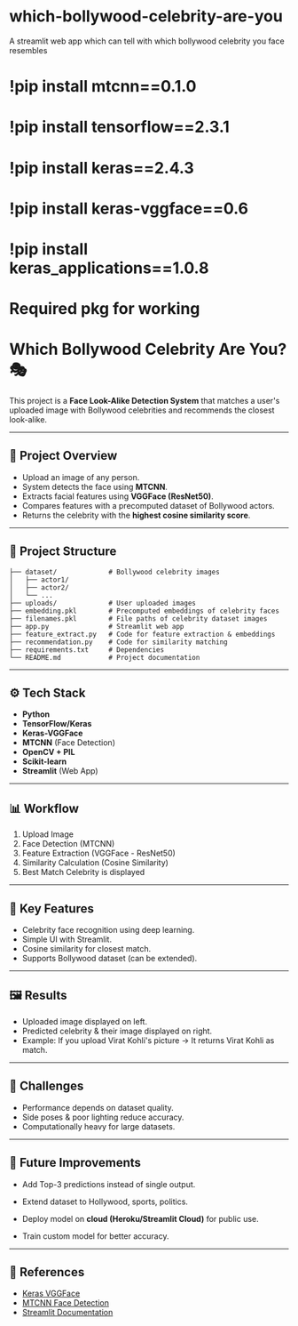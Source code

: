 # which-bollywood-celebrity-are-you

A streamlit web app which can tell with which bollywood celebrity you face resembles

# !pip install mtcnn==0.1.0

# !pip install tensorflow==2.3.1

# !pip install keras==2.4.3

# !pip install keras-vggface==0.6

# !pip install keras_applications==1.0.8

# Required pkg for working

# Which Bollywood Celebrity Are You? 🎭

This project is a **Face Look-Alike Detection System** that matches a user's uploaded image with Bollywood celebrities and recommends the closest look-alike.

---

## 🚀 Project Overview

- Upload an image of any person.
- System detects the face using **MTCNN**.
- Extracts facial features using **VGGFace (ResNet50)**.
- Compares features with a precomputed dataset of Bollywood actors.
- Returns the celebrity with the **highest cosine similarity score**.

---

## 📂 Project Structure

```
├── dataset/             # Bollywood celebrity images
│   ├── actor1/
│   ├── actor2/
│   └── ...
├── uploads/             # User uploaded images
├── embedding.pkl        # Precomputed embeddings of celebrity faces
├── filenames.pkl        # File paths of celebrity dataset images
├── app.py               # Streamlit web app
├── feature_extract.py   # Code for feature extraction & embeddings
├── recommendation.py    # Code for similarity matching
├── requirements.txt     # Dependencies
└── README.md            # Project documentation
```

---

## ⚙️ Tech Stack

- **Python**
- **TensorFlow/Keras**
- **Keras-VGGFace**
- **MTCNN** (Face Detection)
- **OpenCV + PIL**
- **Scikit-learn**
- **Streamlit** (Web App)

---

## 📊 Workflow

1. Upload Image
2. Face Detection (MTCNN)
3. Feature Extraction (VGGFace - ResNet50)
4. Similarity Calculation (Cosine Similarity)
5. Best Match Celebrity is displayed

---

## 🔑 Key Features

- Celebrity face recognition using deep learning.
- Simple UI with Streamlit.
- Cosine similarity for closest match.
- Supports Bollywood dataset (can be extended).

---

## 🖼️ Results

- Uploaded image displayed on left.
- Predicted celebrity & their image displayed on right.
- Example: If you upload Virat Kohli's picture → It returns Virat Kohli as match.

---

## 📌 Challenges

- Performance depends on dataset quality.
- Side poses & poor lighting reduce accuracy.
- Computationally heavy for large datasets.

---

## 🚧 Future Improvements

- Add Top-3 predictions instead of single output.
- Extend dataset to Hollywood, sports, politics.

- Deploy model on **cloud (Heroku/Streamlit Cloud)** for public use.
- Train custom model for better accuracy.

---

## 📝 References

- [Keras VGGFace](https://github.com/rcmalli/keras-vggface)
- [MTCNN Face Detection](https://github.com/ipazc/mtcnn)
- [Streamlit Documentation](https://docs.streamlit.io/)
